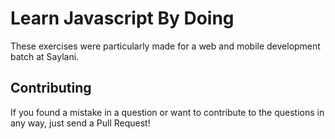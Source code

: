 # Learn Javascript By Doing

These exercises were particularly made for a web and mobile development batch at Saylani.

## Contributing

If you found a mistake in a question or want to contribute to the questions in any way, just send a Pull Request!

